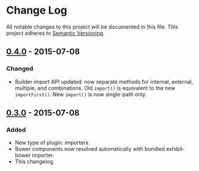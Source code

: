 # Change Log
All notable changes to this project will be documented in this file.
This project adheres to [Semantic Versioning](http://semver.org/).


## [0.4.0] - 2015-07-08
### Changed
- Builder import API updated: now separate methods for internal, external, multiple, and combinations. Old `import()` is equivalent to the new `importFirst()`. New `import()` is now single-path only.


## [0.3.0] - 2015-07-08
### Added
- New type of plugin: importers.
- Bower components now resolved automatically with bundled exhibit-bower importer.
- This changelog.


<!-- EXAMPLE:
## [0.0.8] - 2015-02-17
### Changed
- Update year to match in every README example.

### Fixed
- Fix typos in recent README changes.
- Update outdated unreleased diff link.
 -->


[unreleased]: https://github.com/exhibitjs/exhibit/compare/v0.4.0...HEAD
[0.4.0]: https://github.com/exhibitjs/exhibit/compare/v0.3.0...v0.4.0
[0.3.0]: https://github.com/exhibitjs/exhibit/compare/v0.1.0...v0.3.0
